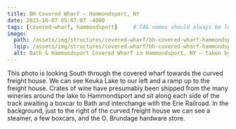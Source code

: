 ```yaml
---
title: BH Covered Wharf — Hammondsport, NY
date: 2023-10-07 05:07:07 -4000
tags: [covered-wharf, hammondsport]     # TAG names should always be lowercase
image:
  path: /assets/img/structures/covered-wharf/bh-covered-wharf-hammondsport-ny-1909-01.jpg
  lqip: /assets/img/structures/covered-wharf/bh-covered-wharf-hammondsport-ny-1909-01-lqip.jpg
  alt: Bath & Hammondsport Covered Wharf in Hammondsport, NY — taken by J.E. Bailey, Photographer, Erie Railroad — circa 1900-1909
---
```

This photo is looking South through the covered wharf towards the curved freight house. We can see Keuka Lake to our left and a ramp up to the freight house. Crates of wine have presumably been shipped from the many wineries around the lake to Hammondsport and sit along each side of the track awaiting a boxcar to Bath and interchange with the Erie Railroad. In the background, just to the right of the curved freight house we can see a steamer, a few boxcars, and the O. Brundage hardware store.

